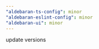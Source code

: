 ```yaml
---
"aldebaran-ts-config": minor
"aldebaran-eslint-config": minor
"aldebaran-ui": minor
---
```


update versions
